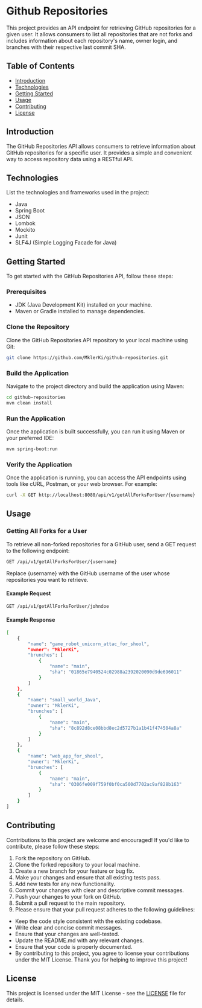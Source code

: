 # Github Repositories

This project provides an API endpoint for retrieving GitHub repositories for a given user. It allows consumers to list all repositories that are not forks and includes information about each repository's name, owner login, and branches with their respective last commit SHA.

## Table of Contents

- [Introduction](#introduction)
- [Technologies](#technologies)
- [Getting Started](#getting-started)
- [Usage](#usage)
- [Contributing](#contributing)
- [License](#license)

## Introduction

The GitHub Repositories API allows consumers to retrieve information about GitHub repositories for a specific user. It provides a simple and convenient way to access repository data using a RESTful API.

## Technologies

List the technologies and frameworks used in the project:

- Java
- Spring Boot
- JSON
- Lombok
- Mockito
- Junit
- SLF4J (Simple Logging Facade for Java)

## Getting Started

To get started with the GitHub Repositories API, follow these steps:

### Prerequisites
- JDK (Java Development Kit) installed on your machine.
- Maven or Gradle installed to manage dependencies.

### Clone the Repository
Clone the GitHub Repositories API repository to your local machine using Git:

```bash
git clone https://github.com/MklerKi/github-repositories.git
```

### Build the Application
Navigate to the project directory and build the application using Maven:

```bash
cd github-repositories
mvn clean install
```

### Run the Application
Once the application is built successfully, you can run it using Maven or your preferred IDE:

```bash
mvn spring-boot:run
```

### Verify the Application
Once the application is running, you can access the API endpoints using tools like cURL, Postman, or your web browser. For example:
```bash
curl -X GET http://localhost:8080/api/v1/getAllForksForUser/{username} -H "Accept: application/json"
```


## Usage

### Getting All Forks for a User
To retrieve all non-forked repositories for a GitHub user, send a GET request to the following endpoint:

```bash
GET /api/v1/getAllForksForUser/{username}
```
Replace {username} with the GitHub username of the user whose repositories you want to retrieve.

#### Example Request
```bash
GET /api/v1/getAllForksForUser/johndoe
```
#### Example Response
```bash
[
    {
        "name": "game_robot_unicorn_attac_for_shool",
        "owner": "MklerKi",
        "brunches": [
            {
                "name": "main",
                "sha": "01865e7940524c02988a2392020090d9de696011"
            }
        ]
    },
    {
        "name": "small_world_Java",
        "owner": "MklerKi",
        "brunches": [
            {
                "name": "main",
                "sha": "8c892d8ce08bbd8ec2d5727b1a1b41f474504a8a"
            }
        ]
    },
    {
        "name": "web_app_for_shool",
        "owner": "MklerKi",
        "brunches": [
            {
                "name": "main",
                "sha": "0306fe009f759f0bf0ca500d7702ac9af828b163"
            }
        ]
    }
]
```

## Contributing

Contributions to this project are welcome and encouraged! If you'd like to contribute, please follow these steps:

1. Fork the repository on GitHub.
2. Clone the forked repository to your local machine.
3. Create a new branch for your feature or bug fix.
4. Make your changes and ensure that all existing tests pass.
5. Add new tests for any new functionality.
6. Commit your changes with clear and descriptive commit messages.
7. Push your changes to your fork on GitHub.
8. Submit a pull request to the main repository.
9. Please ensure that your pull request adheres to the following guidelines:

- Keep the code style consistent with the existing codebase.
- Write clear and concise commit messages.
- Ensure that your changes are well-tested.
- Update the README.md with any relevant changes.
- Ensure that your code is properly documented.
- By contributing to this project, you agree to license your contributions under the MIT License. Thank you for helping to improve this project!
## License

This project is licensed under the MIT License - see the [LICENSE](https://github.com/MklerKi/github-repositories/blob/main/LICENSE) file for details.